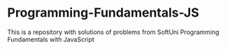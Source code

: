 # Programming-Fundamentals-JS
This is a repository with solutions of problems from SoftUni Programming Fundamentals with JavaScript
